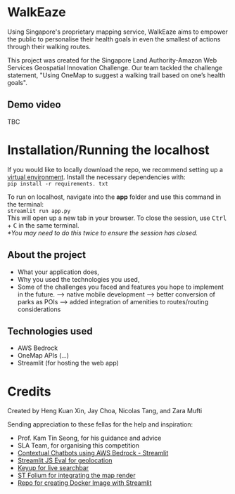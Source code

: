 # WalkEaze
Using Singapore's proprietary mapping service, WalkEaze aims to empower the public to personalise their health goals in even the smallest of actions through their walking routes.

This project was created for the Singapore Land Authority-Amazon Web Services Geospatial Innovation Challenge. Our team tackled the challenge statement, "Using OneMap to suggest a walking trail based on one’s health goals". 

## Demo video
TBC

# Installation/Running the localhost

If you would like to locally download the repo, we recommend setting up a [virtual environment](https://www.freecodecamp.org/news/how-to-setup-virtual-environments-in-python/).
Install the necessary dependencies with:
<br>
```pip install -r requirements. txt```

To run on localhost, navigate into the **app** folder and use this command in the terminal:
<br>
```streamlit run app.py```
<br>
This will open up a new tab in your browser. To close the session, use <kbd>Ctrl</kbd> + <kbd>C</kbd> in the same terminal. 
<br>
<i> *You may need to do this twice to ensure the session has closed.</i>

## About the project

-   What your application does,
-   Why you used the technologies you used,
-   Some of the challenges you faced and features you hope to implement in the future.
--> native mobile development 
--> better conversion of parks as POIs
--> added integration of amenities to routes/routing considerations

## Technologies used
 - AWS Bedrock
 - OneMap APIs (...)
 - Streamlit (for hosting the web app)




# Credits
Created by Heng Kuan Xin, Jay Choa, Nicolas Tang, and Zara Mufti

Sending appreciation to these fellas for the help and inspiration:
- Prof. Kam Tin Seong, for his guidance and advice
- SLA Team, for organising this competition
- [Contextual Chatbots using AWS Bedrock - Streamlit](https://github.com/aws-samples/amazon-bedrock-samples/tree/main/rag-solutions/contextual-chatbot-using-knowledgebase)
- [Streamlit JS Eval for geolocation](https://github.com/aghasemi/streamlit_js_eval)
- [Keyup for live searchbar](https://github.com/blackary/streamlit-keyup)
- [ST Folium for integrating the map render](https://github.com/randyzwitch/streamlit-folium/tree/master)
- [Repo for creating Docker Image with Streamlit](https://github.com/entbappy/Streamlit-app-Docker-Image)